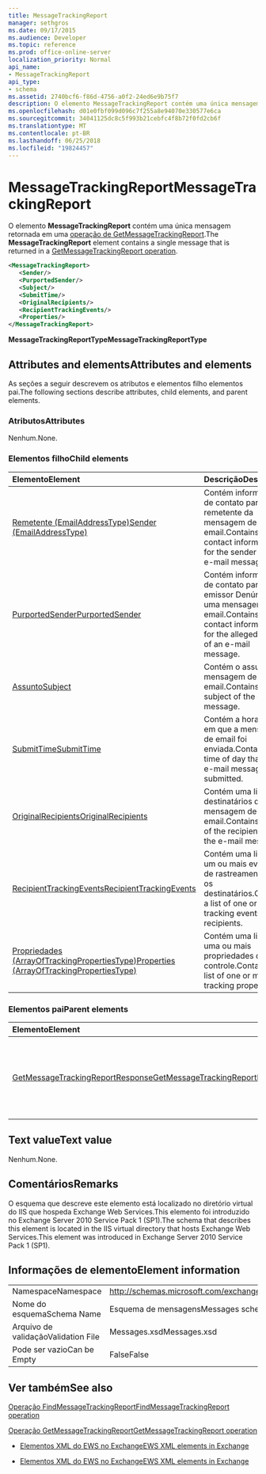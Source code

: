 ```yaml
---
title: MessageTrackingReport
manager: sethgros
ms.date: 09/17/2015
ms.audience: Developer
ms.topic: reference
ms.prod: office-online-server
localization_priority: Normal
api_name:
- MessageTrackingReport
api_type:
- schema
ms.assetid: 2740bcf6-f86d-4756-a0f2-24ed6e9b75f7
description: O elemento MessageTrackingReport contém uma única mensagem retornada em uma operação de GetMessageTrackingReport.
ms.openlocfilehash: d01e0fbf099d096c7f255a8e94070e330577e6ca
ms.sourcegitcommit: 34041125dc8c5f993b21cebfc4f8b72f0fd2cb6f
ms.translationtype: MT
ms.contentlocale: pt-BR
ms.lasthandoff: 06/25/2018
ms.locfileid: "19824457"
---
```

# <a name="messagetrackingreport"></a><span data-ttu-id="994f9-103">MessageTrackingReport</span><span class="sxs-lookup"><span data-stu-id="994f9-103">MessageTrackingReport</span></span>

<span data-ttu-id="994f9-104">O elemento **MessageTrackingReport** contém uma única mensagem retornada em uma [operação de GetMessageTrackingReport](getmessagetrackingreport-operation.md).</span><span class="sxs-lookup"><span data-stu-id="994f9-104">The **MessageTrackingReport** element contains a single message that is returned in a [GetMessageTrackingReport operation](getmessagetrackingreport-operation.md).</span></span>
  
```XML
<MessageTrackingReport>
   <Sender/>
   <PurportedSender/>
   <Subject/>
   <SubmitTime/>
   <OriginalRecipients/>
   <RecipientTrackingEvents/>
   <Properties/>
</MessageTrackingReport>
```

 <span data-ttu-id="994f9-105">**MessageTrackingReportType**</span><span class="sxs-lookup"><span data-stu-id="994f9-105">**MessageTrackingReportType**</span></span>
## <a name="attributes-and-elements"></a><span data-ttu-id="994f9-106">Attributes and elements</span><span class="sxs-lookup"><span data-stu-id="994f9-106">Attributes and elements</span></span>

<span data-ttu-id="994f9-107">As seções a seguir descrevem os atributos e elementos filho elementos pai.</span><span class="sxs-lookup"><span data-stu-id="994f9-107">The following sections describe attributes, child elements, and parent elements.</span></span>
  
### <a name="attributes"></a><span data-ttu-id="994f9-108">Atributos</span><span class="sxs-lookup"><span data-stu-id="994f9-108">Attributes</span></span>

<span data-ttu-id="994f9-109">Nenhum.</span><span class="sxs-lookup"><span data-stu-id="994f9-109">None.</span></span>
  
### <a name="child-elements"></a><span data-ttu-id="994f9-110">Elementos filho</span><span class="sxs-lookup"><span data-stu-id="994f9-110">Child elements</span></span>

|<span data-ttu-id="994f9-111">**Elemento**</span><span class="sxs-lookup"><span data-stu-id="994f9-111">**Element**</span></span>|<span data-ttu-id="994f9-112">**Descrição**</span><span class="sxs-lookup"><span data-stu-id="994f9-112">**Description**</span></span>|
|:-----|:-----|
|[<span data-ttu-id="994f9-113">Remetente (EmailAddressType)</span><span class="sxs-lookup"><span data-stu-id="994f9-113">Sender (EmailAddressType)</span></span>](sender-emailaddresstype.md) <br/> |<span data-ttu-id="994f9-114">Contém informações de contato para o remetente da mensagem de email.</span><span class="sxs-lookup"><span data-stu-id="994f9-114">Contains contact information for the sender of the e-mail message.</span></span>  <br/> |
|[<span data-ttu-id="994f9-115">PurportedSender</span><span class="sxs-lookup"><span data-stu-id="994f9-115">PurportedSender</span></span>](purportedsender.md) <br/> |<span data-ttu-id="994f9-116">Contém informações de contato para o emissor Denúncia de uma mensagem de email.</span><span class="sxs-lookup"><span data-stu-id="994f9-116">Contains contact information for the alleged sender of an e-mail message.</span></span>  <br/> |
|[<span data-ttu-id="994f9-117">Assunto</span><span class="sxs-lookup"><span data-stu-id="994f9-117">Subject</span></span>](subject.md) <br/> |<span data-ttu-id="994f9-118">Contém o assunto da mensagem de email.</span><span class="sxs-lookup"><span data-stu-id="994f9-118">Contains the subject of the e-mail message.</span></span>  <br/> |
|[<span data-ttu-id="994f9-119">SubmitTime</span><span class="sxs-lookup"><span data-stu-id="994f9-119">SubmitTime</span></span>](submittime.md) <br/> |<span data-ttu-id="994f9-120">Contém a hora do dia em que a mensagem de email foi enviada.</span><span class="sxs-lookup"><span data-stu-id="994f9-120">Contains the time of day that the e-mail message was submitted.</span></span>  <br/> |
|[<span data-ttu-id="994f9-121">OriginalRecipients</span><span class="sxs-lookup"><span data-stu-id="994f9-121">OriginalRecipients</span></span>](originalrecipients.md) <br/> |<span data-ttu-id="994f9-122">Contém uma lista dos destinatários da mensagem de email.</span><span class="sxs-lookup"><span data-stu-id="994f9-122">Contains a list of the recipients of the e-mail message.</span></span>  <br/> |
|[<span data-ttu-id="994f9-123">RecipientTrackingEvents</span><span class="sxs-lookup"><span data-stu-id="994f9-123">RecipientTrackingEvents</span></span>](recipienttrackingevents.md) <br/> |<span data-ttu-id="994f9-124">Contém uma lista de um ou mais eventos de rastreamento para os destinatários.</span><span class="sxs-lookup"><span data-stu-id="994f9-124">Contains a list of one or more tracking events for the recipients.</span></span>  <br/> |
|[<span data-ttu-id="994f9-125">Propriedades (ArrayOfTrackingPropertiesType)</span><span class="sxs-lookup"><span data-stu-id="994f9-125">Properties (ArrayOfTrackingPropertiesType)</span></span>](properties-arrayoftrackingpropertiestype.md) <br/> |<span data-ttu-id="994f9-126">Contém uma lista de uma ou mais propriedades de controle.</span><span class="sxs-lookup"><span data-stu-id="994f9-126">Contains a list of one or more tracking properties.</span></span>  <br/> |
   
### <a name="parent-elements"></a><span data-ttu-id="994f9-127">Elementos pai</span><span class="sxs-lookup"><span data-stu-id="994f9-127">Parent elements</span></span>

|<span data-ttu-id="994f9-128">**Elemento**</span><span class="sxs-lookup"><span data-stu-id="994f9-128">**Element**</span></span>|<span data-ttu-id="994f9-129">**Descrição**</span><span class="sxs-lookup"><span data-stu-id="994f9-129">**Description**</span></span>|
|:-----|:-----|
|[<span data-ttu-id="994f9-130">GetMessageTrackingReportResponse</span><span class="sxs-lookup"><span data-stu-id="994f9-130">GetMessageTrackingReportResponse</span></span>](getmessagetrackingreportresponse.md) <br/> |<span data-ttu-id="994f9-131">Contém o resultado de uma única solicitação de [operação GetMessageTrackingReport](getmessagetrackingreport-operation.md) .</span><span class="sxs-lookup"><span data-stu-id="994f9-131">Contains the result of a single [GetMessageTrackingReport operation](getmessagetrackingreport-operation.md) request.</span></span>  <br/> |
   
## <a name="text-value"></a><span data-ttu-id="994f9-132">Text value</span><span class="sxs-lookup"><span data-stu-id="994f9-132">Text value</span></span>

<span data-ttu-id="994f9-133">Nenhum.</span><span class="sxs-lookup"><span data-stu-id="994f9-133">None.</span></span>
  
## <a name="remarks"></a><span data-ttu-id="994f9-134">Comentários</span><span class="sxs-lookup"><span data-stu-id="994f9-134">Remarks</span></span>

<span data-ttu-id="994f9-135">O esquema que descreve este elemento está localizado no diretório virtual do IIS que hospeda Exchange Web Services.This elemento foi introduzido no Exchange Server 2010 Service Pack 1 (SP1).</span><span class="sxs-lookup"><span data-stu-id="994f9-135">The schema that describes this element is located in the IIS virtual directory that hosts Exchange Web Services.This element was introduced in Exchange Server 2010 Service Pack 1 (SP1).</span></span>
  
## <a name="element-information"></a><span data-ttu-id="994f9-136">Informações de elemento</span><span class="sxs-lookup"><span data-stu-id="994f9-136">Element information</span></span>

|||
|:-----|:-----|
|<span data-ttu-id="994f9-137">Namespace</span><span class="sxs-lookup"><span data-stu-id="994f9-137">Namespace</span></span>  <br/> |http://schemas.microsoft.com/exchange/services/2006/messages  <br/> |
|<span data-ttu-id="994f9-138">Nome do esquema</span><span class="sxs-lookup"><span data-stu-id="994f9-138">Schema Name</span></span>  <br/> |<span data-ttu-id="994f9-139">Esquema de mensagens</span><span class="sxs-lookup"><span data-stu-id="994f9-139">Messages schema</span></span>  <br/> |
|<span data-ttu-id="994f9-140">Arquivo de validação</span><span class="sxs-lookup"><span data-stu-id="994f9-140">Validation File</span></span>  <br/> |<span data-ttu-id="994f9-141">Messages.xsd</span><span class="sxs-lookup"><span data-stu-id="994f9-141">Messages.xsd</span></span>  <br/> |
|<span data-ttu-id="994f9-142">Pode ser vazio</span><span class="sxs-lookup"><span data-stu-id="994f9-142">Can be Empty</span></span>  <br/> |<span data-ttu-id="994f9-143">False</span><span class="sxs-lookup"><span data-stu-id="994f9-143">False</span></span>  <br/> |
   
## <a name="see-also"></a><span data-ttu-id="994f9-144">Ver também</span><span class="sxs-lookup"><span data-stu-id="994f9-144">See also</span></span>



[<span data-ttu-id="994f9-145">Operação FindMessageTrackingReport</span><span class="sxs-lookup"><span data-stu-id="994f9-145">FindMessageTrackingReport operation</span></span>](findmessagetrackingreport-operation.md)
  
[<span data-ttu-id="994f9-146">Operação GetMessageTrackingReport</span><span class="sxs-lookup"><span data-stu-id="994f9-146">GetMessageTrackingReport operation</span></span>](getmessagetrackingreport-operation.md)


- [<span data-ttu-id="994f9-147">Elementos XML do EWS no Exchange</span><span class="sxs-lookup"><span data-stu-id="994f9-147">EWS XML elements in Exchange</span></span>](ews-xml-elements-in-exchange.md)
  
- [<span data-ttu-id="994f9-148">Elementos XML do EWS no Exchange</span><span class="sxs-lookup"><span data-stu-id="994f9-148">EWS XML elements in Exchange</span></span>](ews-xml-elements-in-exchange.md)

